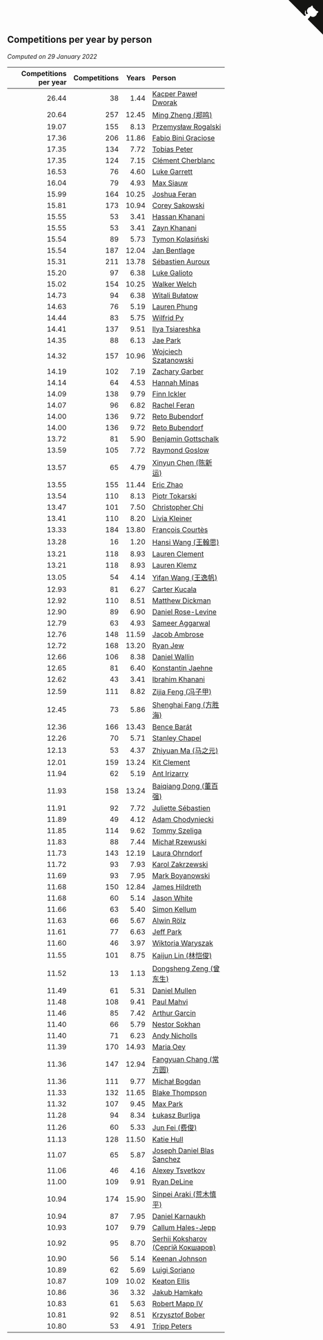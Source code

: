 ## Competitions per year by person

*Computed on 29 January 2022*

| Competitions per year | Competitions | Years | Person |
| ---: | ---: | ---: | :--- |
| 26.44 | 38 | 1.44 | [Kacper Paweł Dworak](https://www.worldcubeassociation.org/persons/2020DWOR01) |
| 20.64 | 257 | 12.45 | [Ming Zheng (郑鸣)](https://www.worldcubeassociation.org/persons/2009ZHEN11) |
| 19.07 | 155 | 8.13 | [Przemysław Rogalski](https://www.worldcubeassociation.org/persons/2013ROGA02) |
| 17.36 | 206 | 11.86 | [Fabio Bini Graciose](https://www.worldcubeassociation.org/persons/2010GRAC02) |
| 17.35 | 134 | 7.72 | [Tobias Peter](https://www.worldcubeassociation.org/persons/2014PETE03) |
| 17.35 | 124 | 7.15 | [Clément Cherblanc](https://www.worldcubeassociation.org/persons/2014CHER05) |
| 16.53 | 76 | 4.60 | [Luke Garrett](https://www.worldcubeassociation.org/persons/2017GARR05) |
| 16.04 | 79 | 4.93 | [Max Siauw](https://www.worldcubeassociation.org/persons/2017SIAU02) |
| 15.99 | 164 | 10.25 | [Joshua Feran](https://www.worldcubeassociation.org/persons/2011FERA01) |
| 15.81 | 173 | 10.94 | [Corey Sakowski](https://www.worldcubeassociation.org/persons/2011SAKO01) |
| 15.55 | 53 | 3.41 | [Hassan Khanani](https://www.worldcubeassociation.org/persons/2018KHAN26) |
| 15.55 | 53 | 3.41 | [Zayn Khanani](https://www.worldcubeassociation.org/persons/2018KHAN28) |
| 15.54 | 89 | 5.73 | [Tymon Kolasiński](https://www.worldcubeassociation.org/persons/2016KOLA02) |
| 15.54 | 187 | 12.04 | [Jan Bentlage](https://www.worldcubeassociation.org/persons/2010BENT01) |
| 15.31 | 211 | 13.78 | [Sébastien Auroux](https://www.worldcubeassociation.org/persons/2008AURO01) |
| 15.20 | 97 | 6.38 | [Luke Galioto](https://www.worldcubeassociation.org/persons/2015GALI02) |
| 15.02 | 154 | 10.25 | [Walker Welch](https://www.worldcubeassociation.org/persons/2011WELC01) |
| 14.73 | 94 | 6.38 | [Witali Bułatow](https://www.worldcubeassociation.org/persons/2015BUAT01) |
| 14.63 | 76 | 5.19 | [Lauren Phung](https://www.worldcubeassociation.org/persons/2016PHUN02) |
| 14.44 | 83 | 5.75 | [Wilfrid Py](https://www.worldcubeassociation.org/persons/2016PYWI01) |
| 14.41 | 137 | 9.51 | [Ilya Tsiareshka](https://www.worldcubeassociation.org/persons/2012TERE01) |
| 14.35 | 88 | 6.13 | [Jae Park](https://www.worldcubeassociation.org/persons/2015PARK24) |
| 14.32 | 157 | 10.96 | [Wojciech Szatanowski](https://www.worldcubeassociation.org/persons/2011SZAT01) |
| 14.19 | 102 | 7.19 | [Zachary Garber](https://www.worldcubeassociation.org/persons/2014GARB01) |
| 14.14 | 64 | 4.53 | [Hannah Minas](https://www.worldcubeassociation.org/persons/2017MINA04) |
| 14.09 | 138 | 9.79 | [Finn Ickler](https://www.worldcubeassociation.org/persons/2012ICKL01) |
| 14.07 | 96 | 6.82 | [Rachel Feran](https://www.worldcubeassociation.org/persons/2015FERA01) |
| 14.00 | 136 | 9.72 | [Reto Bubendorf](https://www.worldcubeassociation.org/persons/2012BUBE01) |
| 14.00 | 136 | 9.72 | [Reto Bubendorf](https://www.worldcubeassociation.org/persons/2012BUBE01) |
| 13.72 | 81 | 5.90 | [Benjamin Gottschalk](https://www.worldcubeassociation.org/persons/2016GOTT01) |
| 13.59 | 105 | 7.72 | [Raymond Goslow](https://www.worldcubeassociation.org/persons/2014GOSL01) |
| 13.57 | 65 | 4.79 | [Xinyun Chen (陈新运)](https://www.worldcubeassociation.org/persons/2017CHEN36) |
| 13.55 | 155 | 11.44 | [Eric Zhao](https://www.worldcubeassociation.org/persons/2010ZHAO19) |
| 13.54 | 110 | 8.13 | [Piotr Tokarski](https://www.worldcubeassociation.org/persons/2013TOKA01) |
| 13.47 | 101 | 7.50 | [Christopher Chi](https://www.worldcubeassociation.org/persons/2014CHIC01) |
| 13.41 | 110 | 8.20 | [Livia Kleiner](https://www.worldcubeassociation.org/persons/2013KLEI03) |
| 13.33 | 184 | 13.80 | [François Courtès](https://www.worldcubeassociation.org/persons/2008COUR01) |
| 13.28 | 16 | 1.20 | [Hansi Wang (王翰思)](https://www.worldcubeassociation.org/persons/2020WANG19) |
| 13.21 | 118 | 8.93 | [Lauren Clement](https://www.worldcubeassociation.org/persons/2013KLEM01) |
| 13.21 | 118 | 8.93 | [Lauren Klemz](https://www.worldcubeassociation.org/persons/2013KLEM01) |
| 13.05 | 54 | 4.14 | [Yifan Wang (王逸帆)](https://www.worldcubeassociation.org/persons/2017WANY29) |
| 12.93 | 81 | 6.27 | [Carter Kucala](https://www.worldcubeassociation.org/persons/2015KUCA01) |
| 12.92 | 110 | 8.51 | [Matthew Dickman](https://www.worldcubeassociation.org/persons/2013DICK01) |
| 12.90 | 89 | 6.90 | [Daniel Rose-Levine](https://www.worldcubeassociation.org/persons/2015ROSE01) |
| 12.79 | 63 | 4.93 | [Sameer Aggarwal](https://www.worldcubeassociation.org/persons/2017AGGA01) |
| 12.76 | 148 | 11.59 | [Jacob Ambrose](https://www.worldcubeassociation.org/persons/2010AMBR01) |
| 12.72 | 168 | 13.20 | [Ryan Jew](https://www.worldcubeassociation.org/persons/2008JEWR01) |
| 12.66 | 106 | 8.38 | [Daniel Wallin](https://www.worldcubeassociation.org/persons/2013WALL03) |
| 12.65 | 81 | 6.40 | [Konstantin Jaehne](https://www.worldcubeassociation.org/persons/2015JAEH01) |
| 12.62 | 43 | 3.41 | [Ibrahim Khanani](https://www.worldcubeassociation.org/persons/2018KHAN27) |
| 12.59 | 111 | 8.82 | [Zijia Feng (冯子甲)](https://www.worldcubeassociation.org/persons/2013FENG02) |
| 12.45 | 73 | 5.86 | [Shenghai Fang (方胜海)](https://www.worldcubeassociation.org/persons/2016FANG01) |
| 12.36 | 166 | 13.43 | [Bence Barát](https://www.worldcubeassociation.org/persons/2008BARA01) |
| 12.26 | 70 | 5.71 | [Stanley Chapel](https://www.worldcubeassociation.org/persons/2016CHAP04) |
| 12.13 | 53 | 4.37 | [Zhiyuan Ma (马之元)](https://www.worldcubeassociation.org/persons/2017MAZH04) |
| 12.01 | 159 | 13.24 | [Kit Clement](https://www.worldcubeassociation.org/persons/2008CLEM01) |
| 11.94 | 62 | 5.19 | [Ant Irizarry](https://www.worldcubeassociation.org/persons/2016IRIZ02) |
| 11.93 | 158 | 13.24 | [Baiqiang Dong (董百强)](https://www.worldcubeassociation.org/persons/2008DONG06) |
| 11.91 | 92 | 7.72 | [Juliette Sébastien](https://www.worldcubeassociation.org/persons/2014SEBA01) |
| 11.89 | 49 | 4.12 | [Adam Chodyniecki](https://www.worldcubeassociation.org/persons/2017CHOD02) |
| 11.85 | 114 | 9.62 | [Tommy Szeliga](https://www.worldcubeassociation.org/persons/2012SZEL01) |
| 11.83 | 88 | 7.44 | [Michał Rzewuski](https://www.worldcubeassociation.org/persons/2014RZEW01) |
| 11.73 | 143 | 12.19 | [Laura Ohrndorf](https://www.worldcubeassociation.org/persons/2009OHRN01) |
| 11.72 | 93 | 7.93 | [Karol Zakrzewski](https://www.worldcubeassociation.org/persons/2014ZAKR01) |
| 11.69 | 93 | 7.95 | [Mark Boyanowski](https://www.worldcubeassociation.org/persons/2014BOYA01) |
| 11.68 | 150 | 12.84 | [James Hildreth](https://www.worldcubeassociation.org/persons/2009HILD01) |
| 11.68 | 60 | 5.14 | [Jason White](https://www.worldcubeassociation.org/persons/2016WHIT16) |
| 11.66 | 63 | 5.40 | [Simon Kellum](https://www.worldcubeassociation.org/persons/2016KELL12) |
| 11.63 | 66 | 5.67 | [Alwin Rölz](https://www.worldcubeassociation.org/persons/2016ROLZ01) |
| 11.61 | 77 | 6.63 | [Jeff Park](https://www.worldcubeassociation.org/persons/2015PARK08) |
| 11.60 | 46 | 3.97 | [Wiktoria Waryszak](https://www.worldcubeassociation.org/persons/2018WARY01) |
| 11.55 | 101 | 8.75 | [Kaijun Lin (林恺俊)](https://www.worldcubeassociation.org/persons/2013LINK01) |
| 11.52 | 13 | 1.13 | [Dongsheng Zeng (曾东生)](https://www.worldcubeassociation.org/persons/2020ZENG03) |
| 11.49 | 61 | 5.31 | [Daniel Mullen](https://www.worldcubeassociation.org/persons/2016MULL04) |
| 11.48 | 108 | 9.41 | [Paul Mahvi](https://www.worldcubeassociation.org/persons/2012MAHV01) |
| 11.46 | 85 | 7.42 | [Arthur Garcin](https://www.worldcubeassociation.org/persons/2014GARC27) |
| 11.40 | 66 | 5.79 | [Nestor Sokhan](https://www.worldcubeassociation.org/persons/2016SOKH01) |
| 11.40 | 71 | 6.23 | [Andy Nicholls](https://www.worldcubeassociation.org/persons/2015NICH04) |
| 11.39 | 170 | 14.93 | [Maria Oey](https://www.worldcubeassociation.org/persons/2007OEYM01) |
| 11.36 | 147 | 12.94 | [Fangyuan Chang (常方圆)](https://www.worldcubeassociation.org/persons/2009CHAN04) |
| 11.36 | 111 | 9.77 | [Michał Bogdan](https://www.worldcubeassociation.org/persons/2012BOGD01) |
| 11.33 | 132 | 11.65 | [Blake Thompson](https://www.worldcubeassociation.org/persons/2010THOM03) |
| 11.32 | 107 | 9.45 | [Max Park](https://www.worldcubeassociation.org/persons/2012PARK03) |
| 11.28 | 94 | 8.34 | [Łukasz Burliga](https://www.worldcubeassociation.org/persons/2013BURL01) |
| 11.26 | 60 | 5.33 | [Jun Fei (费俊)](https://www.worldcubeassociation.org/persons/2016FEIJ02) |
| 11.13 | 128 | 11.50 | [Katie Hull](https://www.worldcubeassociation.org/persons/2010HULL01) |
| 11.07 | 65 | 5.87 | [Joseph Daniel Blas Sanchez](https://www.worldcubeassociation.org/persons/2016SANC08) |
| 11.06 | 46 | 4.16 | [Alexey Tsvetkov](https://www.worldcubeassociation.org/persons/2017TSVE02) |
| 11.00 | 109 | 9.91 | [Ryan DeLine](https://www.worldcubeassociation.org/persons/2012DELI01) |
| 10.94 | 174 | 15.90 | [Sinpei Araki (荒木慎平)](https://www.worldcubeassociation.org/persons/2006ARAK01) |
| 10.94 | 87 | 7.95 | [Daniel Karnaukh](https://www.worldcubeassociation.org/persons/2014KARN02) |
| 10.93 | 107 | 9.79 | [Callum Hales-Jepp](https://www.worldcubeassociation.org/persons/2012HALE01) |
| 10.92 | 95 | 8.70 | [Serhii Koksharov (Сергій Кокшаров)](https://www.worldcubeassociation.org/persons/2013KOKS01) |
| 10.90 | 56 | 5.14 | [Keenan Johnson](https://www.worldcubeassociation.org/persons/2016JOHN30) |
| 10.89 | 62 | 5.69 | [Luigi Soriano](https://www.worldcubeassociation.org/persons/2016SORI04) |
| 10.87 | 109 | 10.02 | [Keaton Ellis](https://www.worldcubeassociation.org/persons/2012ELLI01) |
| 10.86 | 36 | 3.32 | [Jakub Hamkało](https://www.worldcubeassociation.org/persons/2018HAMK01) |
| 10.83 | 61 | 5.63 | [Robert Mapp IV](https://www.worldcubeassociation.org/persons/2016IVRO01) |
| 10.81 | 92 | 8.51 | [Krzysztof Bober](https://www.worldcubeassociation.org/persons/2013BOBE01) |
| 10.80 | 53 | 4.91 | [Tripp Peters](https://www.worldcubeassociation.org/persons/2017PETE04) |


<a href="https://github.com/jonatanklosko/wca_statistics" class="github-corner" aria-label="View source on Github"><svg width="80" height="80" viewBox="0 0 250 250" style="fill:#151513; color:#fff; position: absolute; top: 0; border: 0; right: 0;" aria-hidden="true"><path d="M0,0 L115,115 L130,115 L142,142 L250,250 L250,0 Z"></path><path d="M128.3,109.0 C113.8,99.7 119.0,89.6 119.0,89.6 C122.0,82.7 120.5,78.6 120.5,78.6 C119.2,72.0 123.4,76.3 123.4,76.3 C127.3,80.9 125.5,87.3 125.5,87.3 C122.9,97.6 130.6,101.9 134.4,103.2" fill="currentColor" style="transform-origin: 130px 106px;" class="octo-arm"></path><path d="M115.0,115.0 C114.9,115.1 118.7,116.5 119.8,115.4 L133.7,101.6 C136.9,99.2 139.9,98.4 142.2,98.6 C133.8,88.0 127.5,74.4 143.8,58.0 C148.5,53.4 154.0,51.2 159.7,51.0 C160.3,49.4 163.2,43.6 171.4,40.1 C171.4,40.1 176.1,42.5 178.8,56.2 C183.1,58.6 187.2,61.8 190.9,65.4 C194.5,69.0 197.7,73.2 200.1,77.6 C213.8,80.2 216.3,84.9 216.3,84.9 C212.7,93.1 206.9,96.0 205.4,96.6 C205.1,102.4 203.0,107.8 198.3,112.5 C181.9,128.9 168.3,122.5 157.7,114.1 C157.9,116.9 156.7,120.9 152.7,124.9 L141.0,136.5 C139.8,137.7 141.6,141.9 141.8,141.8 Z" fill="currentColor" class="octo-body"></path></svg></a><style>.github-corner:hover .octo-arm{animation:octocat-wave 560ms ease-in-out}@keyframes octocat-wave{0%,100%{transform:rotate(0)}20%,60%{transform:rotate(-25deg)}40%,80%{transform:rotate(10deg)}}@media (max-width:500px){.github-corner:hover .octo-arm{animation:none}.github-corner .octo-arm{animation:octocat-wave 560ms ease-in-out}}</style>
